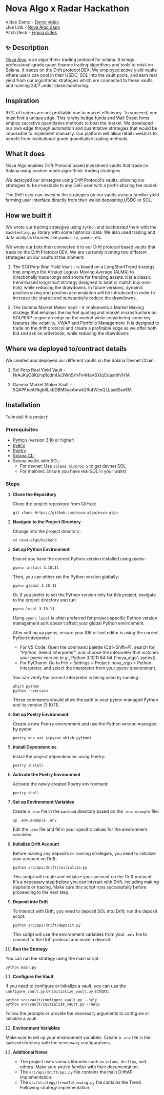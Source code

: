 # Nova Algo x Radar Hackathon

Video Demo - [Demo video](https://www.loom.com/share/8bdfc99d6cac49f9ae06746fe3b6fa8d) <br />
Live Link - [Nova Algo dapp](https://novaalgo.xyz/) <br />
Pitch Deck - [Figma slides](https://www.figma.com/proto/diEzJsJcpkEzwZfWfRqULh/Nova-Algo?node-id=1-102&t=5gDSMVrDudbXq7Zd-1&scaling=contain&content-scaling=fixed) <br/>

## ✨ Description

[Nova Algo](https://novaalgo.xyz/) is an algorithmic trading protocol for solana. It brings professional-grade quant finance trading algorithms and tools to retail on Solana. It trades on the Drift protocol DEX. We employed active yield vaults where users can pool in their USDC, SOL into the vault pools, and earn real yield from our algorithmic strategies which are connected to these vaults and running 24/7 under close monitoring.

## Inspiration
97% of traders are not profitable due to market efficiency. To succeed, one must find a unique edge. This is why hedge funds and Wall Street firms employ secretive quantitative methods to beat the market. We developed our own edge through automation and quantitative strategies that would be impossible to implement manually. Our platform will allow retail investors to benefit from institutional-grade quantitative trading methods.

## What it does
Nova Algo enables Drift Protocol based investment vaults that trade on Solana using custom made algorithmic trading strategies.

We deployed our strategies using Drift Protocol's vaults, allowing our strategies to be investable to any DeFi user with a profit-sharing fee model.

The DeFi user can invest in the strategies on our vaults using a familiar yield farming user interface directly from their wallet depositing USDC or SOL.


## How we built it

We wrote our trading strategies using `Python` and backtested them with the `Backtesting.py` library with some historical data. We also used trading and data analysis libraries like `pandas-ta`, `pandas` etc.

We wrote our bots then connected it to our Drift protocol based vaults that trade on the Drift Protocol DEX. We are currently running two different strategies on our vaults at the moment: 

1. The SOl Perp Real Yield Vault - is based on a LongShortTrend strategy that employs the Arnaud Legoux Moving Average (ALMA) to directionally trade longs and shorts for trending assets. It is a classic trend-based long/short strategy designed to beat or match buy-and-hold, while reducing the drawdowns. In future versions, dynamic position sizing and position accumulation will be introduced in order to increase the sharpe and substantially reduce the drawdowns.

2. The Gamma Market Maker Vault - it implements a Market Making strategy that employs the market quoting and market microstructure on SOLPERP to give an edge on the market while considering some key features like volatility, VWAP and Portfolio Management. It is designed to trade on the drift protocol and create a profitable edge as we offer both bid and ask on orderbook, while reducing the drawdowns

<!-- 3. The Drifting Tiger Vault - which trades the supply and demand zone strategy which trades the SOL-USD perpetual pair. Users deposit USDC into this vault. -->

## Where we deployed to/contract details

We created and deployed our different vaults on the Solana Devnet Chain.

1. Sol Perp Real Yield Vault - HrAuKuC8KuhqRcdmUu3WhSrNFv4HaV6XtqCdashhVH1A

2. Gamma Market Maker Vault - 5QAPFbeAHtgb8LkbDBMSyaAmwtQRufWceQLLaxdSse6M
<!-- 
3. Drifting Tiger Vault  - 4K1s2DtLXrYXVMYShDdLLWTLezpyTBKpTFz2DEpt8QkF -->

## Installation

To install this project:

### Prerequisites

<!-- - [Git](https://git-scm.com/downloads) -->
- [Python](https://www.python.org/downloads/) (version 3.10 or higher)
- [pyenv](https://github.com/pyenv/pyenv#installation)
- [Poetry](https://python-poetry.org/docs/#installation)
- [Solana CLI](https://docs.solanalabs.com/cli/install)
- Solana wallet with SOL:
  - For devnet: Use `solana airdrop 5` to get devnet SOL
  - For mainnet: Ensure you have real SOL in your wallet

### Steps

1. **Clone the Repository**

   Clone the project repository from GitHub:

   ```
   git clone https://github.com/nova-algo/nova-algo
   ```

2. **Navigate to the Project Directory**

   Change into the project directory:

   ```
   cd nova-algo/backend
   ```

3. **Set up Python Environment**

   Ensure you have the correct Python version installed using pyenv:

   ```
   pyenv install 3.10.11
   ```

   Then, you can either set the Python version globally:

   ```
   pyenv global 3.10.11
   ```

   Or, if you prefer to set the Python version only for this project, navigate to the project directory and run:

   ```
   pyenv local 3.10.11
   ```

   Using `pyenv local` is often preferred for project-specific Python version management as it doesn't affect your global Python environment.

   After setting up pyenv, ensure your IDE or text editor is using the correct Python interpreter:

   - For VS Code: Open the command palette (Ctrl+Shift+P), search for "Python: Select Interpreter", and choose the interpreter that matches your pyenv version (e.g., Python 3.10.11 64-bit ('nova_algo': pyenv)).
   - For PyCharm: Go to File > Settings > Project: nova_algo > Python Interpreter, and select the interpreter from your pyenv environment.

   You can verify the correct interpreter is being used by running:

   ```
   which python
   python --version
   ```

   These commands should show the path to your pyenv-managed Python and its version (3.10.11).

4. **Set up Poetry Environment**

   Create a new Poetry environment and use the Python version managed by pyenv:

   ```
   poetry env use $(pyenv which python)
   ```

5. **Install Dependencies**

   Install the project dependencies using Poetry:

   ```
   poetry install
   ```

6. **Activate the Poetry Environment**

   Activate the newly created Poetry environment:

   ```
   poetry shell
   ```

7. **Set up Environment Variables**

   Create a `.env` file in the `backend` directory based on the `.env.example` file:

   ```
   cp .env.example .env
   ```

   Edit the `.env` file and fill in your specific values for the environment variables.

8. **Initialize Drift Account**

   Before making any deposits or running strategies, you need to initialize your account on Drift:

   ```
   python src/api/drift/initialize.py
   ```

   This script will create and initialize your account on the Drift protocol. It's a necessary step before you can interact with Drift, including making deposits or trading. Make sure this script runs successfully before proceeding to the next step.

9. **Deposit into Drift**

   To interact with Drift, you need to deposit SOL into Drift, run the deposit script:

   ```
   python src/api/drift/deposit.py
   ```

   This script will use the environment variables from your `.env` file to connect to the Drift protocol and make a deposit.

10. **Run the Strategy**

   You can run the strategy using the main script:

   ```
   python main.py
   ```

11. **Configure the Vault**

   If you need to configure or initialize a vault, you can use the `configure_vault.py` or `initialize_vault.py` scripts:

   ```
   python src/vault/configure_vault.py --help
   python src/vault/initialize_vault.py --help
   ```

   Follow the prompts or provide the necessary arguments to configure or initialize a vault.

12. **Environment Variables**

   Make sure to set up your environment variables. Create a `.env` file in the `backend` directory with the necessary configurations.

13. **Additional Notes**

    - The project uses various libraries such as `solana`, `driftpy`, and others. Make sure you're familiar with their documentation.
    - The `src/api/drift/api.py` file contains the main DriftAPI implementation.
    - The `src/strategy/trendfollowing.py` file contains the Trend Following strategy implementation.